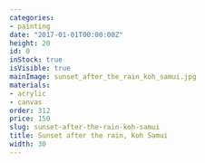 ```yaml
---
categories:
- painting
date: "2017-01-01T00:00:00Z"
height: 20
id: 0
inStock: true
isVisible: true
mainImage: sunset_after_the_rain_koh_samui.jpg
materials:
- acrylic
- canvas
order: 312
price: 150
slug: sunset-after-the-rain-koh-samui
title: Sunset after the rain, Koh Samui
width: 30
---
```


